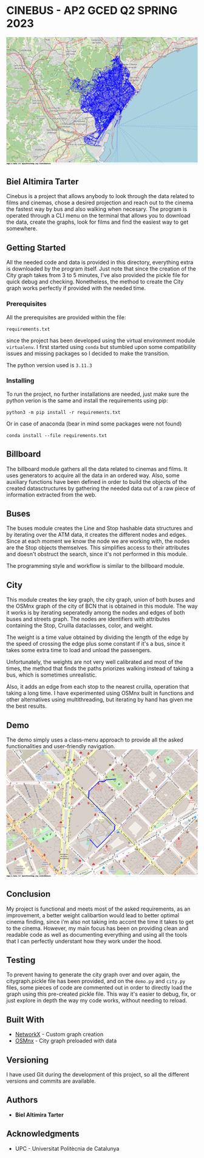 # CINEBUS - AP2 GCED Q2 SPRING 2023
![city](city.png)
## Biel Altimira Tarter

Cinebus is a project that allows anybody to look through the data related to films and cinemas, chose a desired projection and reach out to the cinema the fastest way by bus and also walking when necesary. The program is operated through a CLI menu on the terminal that allows you to download the data, create the graphs, look for films and find the easiest way to get somewhere.


## Getting Started

All the needed code and data is provided in this directory, everything extra is downloaded by the program itself. Just note that since the creation of the City graph takes from 3 to 5 minutes, I've also provided the pickle file for quick debug and checking. Nonetheless, the method to create the City graph works perfectly if provided with the needed time.

### Prerequisites

All the prerequisites are provided within the file:

```
requirements.txt
```

since the project has been developed using the virtual environment module `virtualenv`. I first started using `conda` but stumbled upon some compatibility issues and missing packages so I decided to make the transition.

The python version used is `3.11.3`

### Installing

To run the project, no further installations are needed, just make sure the python verion is the same and install the requirements using pip:

```
python3 -m pip install -r requirements.txt
```

Or in case of anaconda (bear in mind some packages were not found)

```
conda install --file requirements.txt
```

## Billboard

The billboard module gathers all the data related to cinemas and films. It uses generators to acquire all the data in an ordered way. Also, some auxiliary functions have been defined in order to build the objects of the created datasctructures by gathering the needed data out of a raw piece of information extracted from the web.

## Buses
The buses module creates the Line and Stop hashable data structures and by iterating over the ATM data, it creates the different nodes and edges. Since at each moment we know the node we are working with, the nodes are the Stop objects themselves. This simplifies access to their attributes and doesn't obstruct the search, since it's not performed in this module.

The programming style and workflow is similar to the billboard module.

## City

This module creates the key graph, the city graph, union of both buses and the OSMnx graph of the city of BCN that is obtained in this module. The way it works is by iterating seperatedly among the nodes and edges of both buses and streets graph. The nodes are identifiers with attributes containing the Stop, Cruilla dataclasses, color, and weight.

The weight is a time value obtained by dividing the length of the edge by the speed of crossing the edge plus some constant if it's a bus, since it takes some extra time to load and unload the passengers.

Unfortunately, the weights are not very well calibrated and most of the times, the method that finds the paths priorizes walking instead of taking a bus, which is sometimes unrealistic.

Also, it adds an edge from each stop to the nearest cruilla, operation that taking a long time. I have experimented using OSMnx built in functions and other alternatives using multithreading, but iterating by hand has given me the best results.


## Demo
The demo simply uses a class-menu approach to provide all the asked functionalities and user-friendly navigation.
![path](path.png)

## Conclusion
My project is functional and meets most of the asked requirements, as an improvement, a better weight calibartion would lead to better optimal cinema finding, since i'm also not taking into accont the time it takes to get to the cinema. However, my main focus has been on providing clean and readable code as well as documenting everything and using all the tools that I can perfectly understant how they work under the hood.



## Testing
To prevent having to generate the city graph over and over again, the citygraph.pickle file has been provided, and on the `demo.py` and `city.py` files, some pieces of code are commented out in order to directly load the graph using this pre-created pickle file. This way it's easier to debug, fix, or just explore in depth the way my code works, without needing to reload.


## Built With

* [NetworkX](https://networkx.org/) - Custom graph creation
* [OSMnx](https://osmnx.readthedocs.io/en/stable/) - City graph preloaded with data

## Versioning

I have used Git during the development of this project, so all the different versions and commits are available.

## Authors

* **Biel Altimira Tarter**

## Acknowledgments

* UPC - Universitat Politècnia de Catalunya
